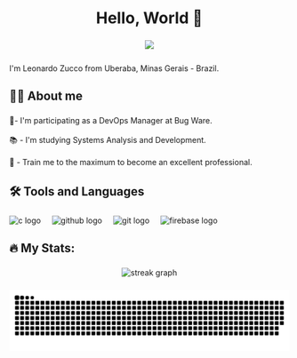 <h1 align="center">Hello, World 👋</h1>

###

<div align="center">
  <img src="https://visitor-badge.laobi.icu/badge?page_id=leozuccogont.leozuccogont&"  />
</div>

###

<p align="left">I'm Leonardo Zucco from Uberaba, Minas Gerais - Brazil.</p>

###

<h2 align="left">👨‍💻 About me</h2>

###

<p align="left">🔭- I'm participating as a DevOps Manager at Bug Ware.<br><br>📚 - I'm studying Systems Analysis and Development.<br><br>🎯 - Train me to the maximum to become an excellent professional.</p>

###

<h2 align="left">🛠 Tools and Languages</h2>

###

<div align="left">
  <img src="https://skillicons.dev/icons?i=c" height="40" alt="c logo"  />
  <img width="12" />
  <img src="https://skillicons.dev/icons?i=github" height="40" alt="github logo"  />
  <img width="12" />
  <img src="https://skillicons.dev/icons?i=git" height="40" alt="git logo"  />
  <img width="12" />
  <img src="https://skillicons.dev/icons?i=firebase" height="40" alt="firebase logo"  />
</div>

###

<h2 align="left">🔥 My Stats:</h2>

###

<div align="center">
  <img src="https://streak-stats.demolab.com?user=leozuccogont&locale=en&mode=daily&theme=dark&hide_border=false&border_radius=5&order=3" height="150" alt="streak graph"  />
</div>

###

<img src="https://raw.githubusercontent.com/leozuccogont/leozuccogont/output/snake.svg" alt="Snake animation" />

###
